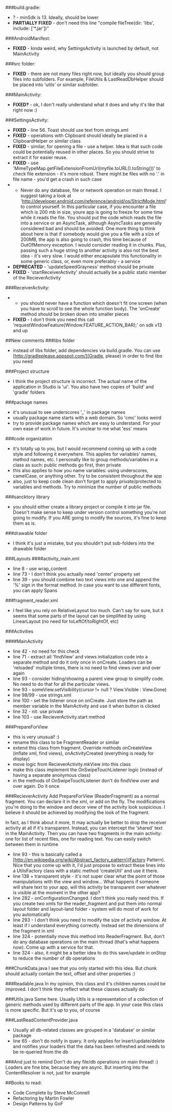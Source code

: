 ###build.gradle:
* ? - minSdk is 13. Ideally, should be lower
* **PARTIALLY FIXED** - don't need this line "compile fileTree(dir: 'libs', include: ['*.jar'])"

###AndroidManifest: 
* **FIXED** - kinda weird, why SettingsActivity is launched by default, not MainActivity	

###src folder: 
* **FIXED** - there are not many files right now, but ideally you should group files into subfolders. For example, FileUtils & LastReadDbHelper should be placed into 'utils' or similar subfolder. 

###MainActivity: 
* **FIXED?** - ok, I don't really understand what it does and why it's like that right now :)

###SettingsActivity:
* **FIXED** - line 56. Toast should use text from strings.xml
* **FIXED** - operations with Clipboard should ideally be placed in a ClipboardHelper or similar class
* **FIXED** - similar, for opening a file - use a helper. Idea is that such code could be potentially reused in other places. So you should strive to extract it for easier reuse. 
* **FIXED** - use 'MimeTypeMap.getFileExtensionFromUrl(myfile.toURL().toString())' to check file extension - it's more robust. There might be files with no '.' in file name - you'd get a crash in such case
* - Never do any database, file or network operation on main thread. I suggest taking a look at 'http://developer.android.com/reference/android/os/StrictMode.html' to control yourself. 
In this particular case, if you encounter a file which is 200 mb in size, youre app is going to freeze for some time while it reads the file. 
 You should put the code which reads the file into a service or an AsyncTask, although AsyncTasks are generally considered bad and should be avoided. 
 One more thing to think about here is that if somebody would give you a file with a size of 200MB, the app is also going to crash, this time because of OutOfMemory exception. I would consider reading it in chunks. Plus, passing such a huge string to another activity is also not the best idea - it's very slow. I would either encapsulate this functionality in some generic class, or, even more preferably - a service
* **DEPRECATED** - 'updateSpeedGrayness' method should be private
* **FIXED** - 'startReceiverActivity' should actually be a public static member of the RecieverActivity

###ReceiverActivity:
* - you should never have a function which doesn't fit one screen (when you have to scroll to see the whole function body). The 'onCreate' method should be broken down into smaller pieces 
* **FIXED** - I don't think you need this call 'requestWindowFeature(Window.FEATURE_ACTION_BAR);' on sdk v13 and up


##New comments
###libs folder 
* instead of libs folder, add dependencies via build.gradle. You can use [http://gradleplease.appspot.com/](Gradle, please) in order to find libs you need

###Project structure
* I think the project structure is incorrect. The actual name of the application in Studio is 'ui'. You also have two copies of 'build' and 'gradle' folders

###package names
* it's unusual to see underscores '_' in package names
* usually package name starts with a web domain. So 'cmc' looks weird
* try to provide package names which are easy to understand. For your own ease of work in future. It's unclear to me what 'ess' means

###code organization
* it's totally up to you, but I would recommend coming up with a code style and following it everywhere. This applies for variables' names, method names, etc. I personally like to group methods/variables in a class as such: public methods go first, then private    
* this also applies to how you name variables: using underscores, camelCase, or anything other. Try to be consistent throughout the app
* also, just to keep code clean don't forget to apply private/protected to variables and methods. Try to minimize the number of public methods


###sancktory library 
* you should either create a library project or compile it into jar file. Doesn't make sense to keep under version control something you're not going to modify. If you ARE going to modify the sources, it's fine to keep them as is. 

###drawable folder
* I think it's just a mistake, but you shouldn't put sub-folders into the drawable folder

###Layouts
####activity_main.xml 
* line 8 - use wrap_content
* line 73 - I don't think you actually need 'center' property set
* line 39 - you should combine two text views into one and append the '%' sign in the format method. In case you want to use different fonts, you can apply Spans
 
###fragment_reader.xml
* I feel like you rely on RelativeLayout too much. Can't say for sure, but it seems that some parts of the layout can be simplified by using LinearLayout (no need for toLeftOf/toRightOf, etc)


###Activities

####MainActivity
* line 42 - no need for this check
* line 71 - extract all 'findView' and views initialization code into a separate method and do it only once in onCreate. Loaders can be 'reloaded' multiple times, there is no need to find views over and over again 
* line 93 - consider hiding/showing a parent view group to simplify code. No need to do that for all the particular views.
* line 93 - someView.setVisibility(cursor != null ? View.Visible : View.Gone)
* line 98/99 - use strings.xml
* line 100 - set the listener once on onCreate. Just store the path as member variable in the MainActivity and use it when button is clicked
* line 32 - nit: use private
* line 103 - use RecieverActivity.start method

###PrepareForView
* this is very unusual! :)
* rename this class to be FragmentReader or similar 
* extend this class from fragment. Override methods onCreateView (inflate xml, find views), onActivityCreated (everything is ready for display)
* move logic from RecieverActivity.mkView into this class
* make this class implement the OnSwipeTouchListener logic (instead of having a separate anonymous class)
* in the methods of OnSwipeTouchListener don't do findView over and over again. Do it once 

###RecieverActivity
Add PrepareForView (ReaderFragment) as a normal fragment. You can declare it in the xml, or add on the fly. 
The modifications you're doing to the window and decor view of the activity look suspicious. I believe it should be achieved by modifying the look of the fragment. 

In fact, as I think about it more, tt may actually be better to drop the receiver activity at all if it's transparent. Instead, you can intercept the 'shared' text in the MainActivity. 
Then you can have two fragments in the main activity: one for list of recent files, one for reading text. You can easily switch between them in runtime
 

* line 93 - this is basically called a [http://en.wikipedia.org/wiki/Abstract_factory_pattern](Factory Pattern). Nice that you come up with it, I'd just propose to extract these lines into a UtilsFactory class with a static method 'createUtil' and use it there. 
* line 138 + transparent style - it's not super clear what the point of those manipulations with the view and window... What happens if someone will share text to your app, will this activity be transparent over whatever is visible at the moment in the other app?
* line 282 - onConfigurationChanged. I don't think you really need this. If you create two xmls for the reader_fragment and put them into normal layout folder and layout-land folder - system will do most of work for you automatically
* line 293 - I don't think you need to modify the size of activity window. At least if I understand everything correctly. Instead set the dimensions of the fragment in xml
* line 324 - potentially move this method into ReaderFragment. But, don't do any database operations on the main thread (that's what happens now). Come up with a service for that. 
* line 324 - also, it might be a better idea to do this save/update in onStop to reduce the number of db operations

###ChunkData.java
I see that you only started with this idea. But chunk should actually contain the text, offset and other properties :)

###Readable.java
In my opinion, this class and it's children names could be improved. I don't think they reflect what these classes actually do

###Utils.java
Same here. Usually Utils is a representation of a collection of generic methods used by different parts of the app. 
In your case this class is more specific. But it's up to you, of course

###LastReadContentProvider.java
* Usually all db-related classes are grouped in a 'database' or similar package
* line 65 - don't do notify in query. It only applies for insert/update/delete and notifies your loaders that the data has been refreshed and needs to be re-queried from the db

###And just to remind
Don't do any file/db operations on main thread! :) Loaders are fine btw, because they are async. But inserting into the ContentResolver is not, just for example

##Books to read:
* Code Complete by Steve McConnell
* Refactoring by Martin Fowler
* Design Patterns by GoF
